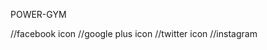 POWER-GYM



<i class="fa fa-facebook" aria-hidden="true"></i>  //facebook icon
<i class="fa fa-google-plus" aria-hidden="true"></i>  //google plus icon
<i class="fa fa-twitter" aria-hidden="true"></i>  //twitter icon
<i class="fa fa-instagram" aria-hidden="true"></i>  //instagram
